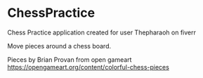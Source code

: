 # ChessPractice
Chess Practice application created for user  Thepharaoh  on fiverr

Move pieces around a chess board.

Pieces by Brian Provan from open gameart https://opengameart.org/content/colorful-chess-pieces
